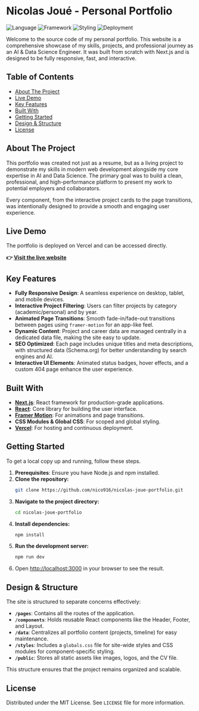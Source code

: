 # Nicolas Joué - Personal Portfolio

![Language](https://img.shields.io/badge/language-JavaScript-F7DF1E?style=flat-square)
![Framework](https://img.shields.io/badge/framework-Next.js-000000?style=flat-square)
![Styling](https://img.shields.io/badge/styling-CSS%20Modules-blue?style=flat-square)
![Deployment](https://img.shields.io/badge/deployment-Vercel-black?style=flat-square)

Welcome to the source code of my personal portfolio. This website is a comprehensive showcase of my skills, projects, and professional journey as an AI & Data Science Engineer. It was built from scratch with Next.js and is designed to be fully responsive, fast, and interactive.

## Table of Contents

- [About The Project](#about-the-project)
- [Live Demo](#live-demo)
- [Key Features](#key-features)
- [Built With](#built-with)
- [Getting Started](#getting-started)
- [Design & Structure](#design--structure)
- [License](#license)

## About The Project

This portfolio was created not just as a resume, but as a living project to demonstrate my skills in modern web development alongside my core expertise in AI and Data Science. The primary goal was to build a clean, professional, and high-performance platform to present my work to potential employers and collaborators.

Every component, from the interactive project cards to the page transitions, was intentionally designed to provide a smooth and engaging user experience.

## Live Demo

The portfolio is deployed on Vercel and can be accessed directly.

**👉 [Visit the live website](https://nicolasjoue.com)**  

## Key Features

-   **Fully Responsive Design**: A seamless experience on desktop, tablet, and mobile devices.
-   **Interactive Project Filtering**: Users can filter projects by category (academic/personal) and by year.
-   **Animated Page Transitions**: Smooth fade-in/fade-out transitions between pages using `framer-motion` for an app-like feel.
-   **Dynamic Content**: Project and career data are managed centrally in a dedicated data file, making the site easy to update.
-   **SEO Optimized**: Each page includes unique titles and meta descriptions, with structured data (Schema.org) for better understanding by search engines and AI.
-   **Interactive UI Elements**: Animated status badges, hover effects, and a custom 404 page enhance the user experience.

## Built With

-   **[Next.js](https://nextjs.org/)**: React framework for production-grade applications.
-   **[React](https://reactjs.org/)**: Core library for building the user interface.
-   **[Framer Motion](https://www.framer.com/motion/)**: For animations and page transitions.
-   **CSS Modules & Global CSS**: For scoped and global styling.
-   **[Vercel](https://vercel.com/)**: For hosting and continuous deployment.

## Getting Started

To get a local copy up and running, follow these steps.

1.  **Prerequisites**: Ensure you have Node.js and npm installed.
2.  **Clone the repository:**
    ```sh
    git clone https://github.com/nico916/nicolas-joue-portfolio.git
    ```
3.  **Navigate to the project directory:**
    ```sh
    cd nicolas-joue-portfolio
    ```
4.  **Install dependencies:**
    ```sh
    npm install
    ```
5.  **Run the development server:**
    ```sh
    npm run dev
    ```
6.  Open [http://localhost:3000](http://localhost:3000) in your browser to see the result.

## Design & Structure

The site is structured to separate concerns effectively:
-   **`/pages`**: Contains all the routes of the application.
-   **`/components`**: Holds reusable React components like the Header, Footer, and Layout.
-   **`/data`**: Centralizes all portfolio content (projects, timeline) for easy maintenance.
-   **`/styles`**: Includes a `globals.css` file for site-wide styles and CSS modules for component-specific styling.
-   **`/public`**: Stores all static assets like images, logos, and the CV file.

This structure ensures that the project remains organized and scalable.

## License

Distributed under the MIT License. See `LICENSE` file for more information.
